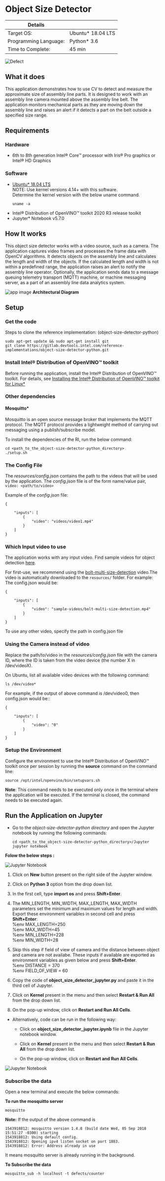 # Object Size Detector

| Details            |              |
|-----------------------|---------------|
| Target OS:            |  Ubuntu\* 18.04 LTS   |
| Programming Language: |  Python* 3.6 |
| Time to Complete:     |  45 min     |

![Defect](../docs/images/defect.png)

## What it does
This application demonstrates how to use CV to detect and measure the approximate size of assembly line parts. It is designed to work with an assembly line camera mounted above the assembly line belt. The application monitors mechanical parts as they are moving down the assembly line and raises an alert if it detects a part on the belt outside a specified size range.

## Requirements

### Hardware
* 6th to 8th generation Intel® Core™ processor with Iris® Pro graphics or Intel® HD Graphics

### Software
* [Ubuntu\* 18.04 LTS](http://releases.ubuntu.com/18.04/)<br>
   NOTE: Use kernel versions 4.14+ with this software.<br> 
    Determine the kernel version with the below uname command. 
    ```
    uname -a
    ```
* Intel® Distribution of OpenVINO™ toolkit 2020 R3 release toolkit
* Jupyter* Notebook v5.7.0

## How It works

This object size detector works with a video source, such as a camera. The application captures video frames and processes the frame data with OpenCV algorithms. It detects objects on the assembly line and calculates the length and width of the objects. If the calculated length and width is not within a predefined range, the application raises an alert to notify the assembly line operator. Optionally, the application sends data to a message queuing telemetry transport (MQTT) machine, or machine messaging server, as a part of an assembly line data analytics system.

![app image](../docs/images/architectural_diagram.png)
**Architectural Diagram**

## Setup

### Get the code

Steps to clone the reference implementation: (object-size-detector-python)

    sudo apt-get update && sudo apt-get install git
    git clone https://gitlab.devtools.intel.com/reference-implementations/object-size-detector-python.git
    
### Install Intel® Distribution of OpenVINO™ toolkit
Before running the application, install the Intel® Distribution of OpenVINO™ toolkit. For details, see [Installing the Intel® Distribution of OpenVINO™ toolkit for Linux*](https://software.intel.com/en-us/openvino-toolkit/choose-download/free-download-linux)

### Other dependencies
#### Mosquitto*
Mosquitto is an open source message broker that implements the MQTT protocol. The MQTT protocol provides a lightweight method of carrying out messaging using a publish/subscribe model.

To install the dependencies of the RI, run the below command:
   ```
   cd <path_to_the_object-size-detector-python_directory>
   ./setup.sh
   ```
### The Config File

The _resources/config.json_ contains the path to the videos that will be used by the application.
The _config.json_ file is of the form name/value pair, `video: <path/to/video>`   

Example of the _config.json_ file:

```
{

    "inputs": [
	    {
            "video": "videos/video1.mp4"
        }
    ]
}
```

### Which Input video to use

The application works with any input video. Find sample videos for object detection [here](https://github.com/intel-iot-devkit/sample-videos/).  

For first-use, we recommend using the [bolt-multi-size-detection](https://github.com/intel-iot-devkit/sample-videos/blob/master/bolt-multi-size-detection.mp4) video.The video is automatically downloaded to the `resources/` folder.
For example: <br>
The config.json would be:

```
{

    "inputs": [
	    {
            "video": "sample-videos/bolt-multi-size-detection.mp4"
        }
    ]
}
```
To use any other video, specify the path in config.json file

### Using the Camera instead of video

Replace the path/to/video in the _resources/config.json_  file with the camera ID, where the ID is taken from the video device (the number X in /dev/videoX).   

On Ubuntu, list all available video devices with the following command:

```
ls /dev/video*
```

For example, if the output of above command is /dev/video0, then config.json would be::

```
{

    "inputs": [
	    {
            "video": "0"
        }
    ]
}
```

### Setup the Environment

Configure the environment to use the Intel® Distribution of OpenVINO™ toolkit once per session by running the **source** command on the command line:
```
source /opt/intel/openvino/bin/setupvars.sh
```
__Note__: This command needs to be executed only once in the terminal where the application will be executed. If the terminal is closed, the command needs to be executed again.

## Run the Application on Jupyter

* Go to the _object-size-detector-python directory_ and open the Jupyter notebook by running the following commands:

  ```
  cd <path_to_the_object-size-detector-python_directory>/Jupyter
  jupyter notebook
  ```

**Folow the below steps :**

![Jupyter Notebook](../docs/images/jupyter.png)

1. Click on **New** button present on the right side of the Jupyter window.

2. Click on **Python 3** option from the drop down list.

3. In the first cell, type **import os** and press **Shift+Enter**.

4. The MIN_LENGTH, MIN_WIDTH, MAX_LENGTH, MAX_WIDTH parameters set the minimum and maximum values for length and width.<br>
   Export these environment variables in second cell and press **Shift+Enter**:<br>
    %env MAX_LENGTH=250<br>
    %env MAX_WIDTH=45<br>
    %env MIN_LENGTH=228<br>
    %env MIN_WIDTH=28<br>

5. Skip this step if field of view of camera and the distance between object and camera are not availabe. These inputs if available are exported as environment variables as given below and press **Shift+Enter**.<br>
   %env DISTANCE = 370<br>
   %env FIELD_OF_VIEW = 60
 

5.  Copy the code of **object_size_detector_jupyter.py** and paste it in the third cell of Jupyter.

6.  Click on **Kernel** present in the menu and then select **Restart & Run All** from the drop down list.

7.  On the pop-up window, click on **Restart and Run All Cells**.

* Alternatively, code can be run in the following way:

    * Click on **object_size_detector_jupyter.ipynb** file in the Jupyter notebook window.
    
    * Click on **Kernel** present in the menu and then select **Restart & Run All** from the drop down list.

    * On the pop-up window, click on **Restart and Run All Cells**.

![Jupyter Notebook](../docs/images/jupyter_code.png)

### Subscribe the data

Open a new terminal and execute the below commands:

**To run the mosquitto server**
```
mosquitto
```
**Note:** If the output of the above command is
```
1543918812: mosquitto version 1.4.8 (build date Wed, 05 Sep 2018 15:51:27 -0300) starting
1543918812: Using default config.
1543918812: Opening ipv4 listen socket on port 1883.
1543918812: Error: Address already in use
```
It means mosquitto server is already running in the background.<br>

**To Subscribe the data**
```
mosquitto_sub -h localhost -t defects/counter
```